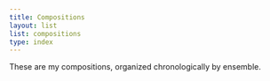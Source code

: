 ```yaml
---
title: Compositions
layout: list
list: compositions
type: index
---
```

These are my compositions, organized chronologically by ensemble.